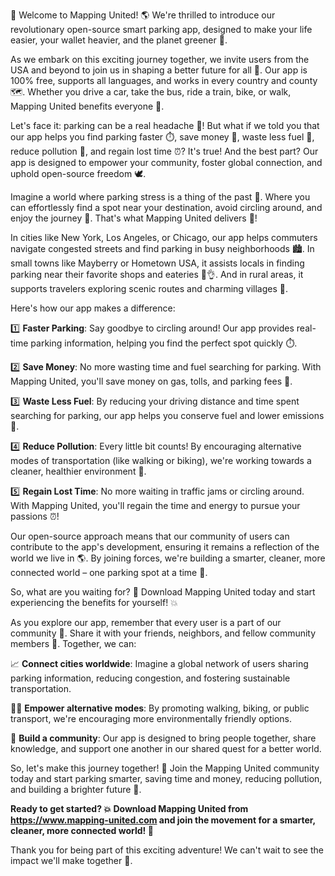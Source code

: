 🚀 Welcome to Mapping United! 🌎 We're thrilled to introduce our revolutionary open-source smart parking app, designed to make your life easier, your wallet heavier, and the planet greener 💚.

As we embark on this exciting journey together, we invite users from the USA and beyond to join us in shaping a better future for all 🌈. Our app is 100% free, supports all languages, and works in every country and county 🗺️. Whether you drive a car, take the bus, ride a train, bike, or walk, Mapping United benefits everyone 👫.

Let's face it: parking can be a real headache 🤯! But what if we told you that our app helps you find parking faster ⏱️, save money 💸, waste less fuel 🔋, reduce pollution 🌿, and regain lost time ⏰? It's true! And the best part? Our app is designed to empower your community, foster global connection, and uphold open-source freedom 🕊️.

Imagine a world where parking stress is a thing of the past 💪. Where you can effortlessly find a spot near your destination, avoid circling around, and enjoy the journey 🚗. That's what Mapping United delivers 🎉!

In cities like New York, Los Angeles, or Chicago, our app helps commuters navigate congested streets and find parking in busy neighborhoods 🏙️. In small towns like Mayberry or Hometown USA, it assists locals in finding parking near their favorite shops and eateries 🍔👌. And in rural areas, it supports travelers exploring scenic routes and charming villages 🌄.

Here's how our app makes a difference:

1️⃣ **Faster Parking**: Say goodbye to circling around! Our app provides real-time parking information, helping you find the perfect spot quickly ⏱️.

2️⃣ **Save Money**: No more wasting time and fuel searching for parking. With Mapping United, you'll save money on gas, tolls, and parking fees 💸.

3️⃣ **Waste Less Fuel**: By reducing your driving distance and time spent searching for parking, our app helps you conserve fuel and lower emissions 🔋.

4️⃣ **Reduce Pollution**: Every little bit counts! By encouraging alternative modes of transportation (like walking or biking), we're working towards a cleaner, healthier environment 🌿.

5️⃣ **Regain Lost Time**: No more waiting in traffic jams or circling around. With Mapping United, you'll regain the time and energy to pursue your passions ⏰!

Our open-source approach means that our community of users can contribute to the app's development, ensuring it remains a reflection of the world we live in 🌎. By joining forces, we're building a smarter, cleaner, more connected world – one parking spot at a time 🚀.

So, what are you waiting for? 🤔 Download Mapping United today and start experiencing the benefits for yourself! 💥

As you explore our app, remember that every user is a part of our community 🌟. Share it with your friends, neighbors, and fellow community members 👫. Together, we can:

📈 **Connect cities worldwide**: Imagine a global network of users sharing parking information, reducing congestion, and fostering sustainable transportation.

🏃‍♀️ **Empower alternative modes**: By promoting walking, biking, or public transport, we're encouraging more environmentally friendly options.

💪 **Build a community**: Our app is designed to bring people together, share knowledge, and support one another in our shared quest for a better world.

So, let's make this journey together! 🌈 Join the Mapping United community today and start parking smarter, saving time and money, reducing pollution, and building a brighter future 🌟.

**Ready to get started? 💥 Download Mapping United from https://www.mapping-united.com and join the movement for a smarter, cleaner, more connected world! 🚀**

Thank you for being part of this exciting adventure! We can't wait to see the impact we'll make together 🌈.